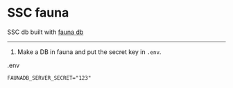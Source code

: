 # SSC fauna

SSC db built with [fauna db](https://fauna.com/)


---------------------------------------------------

1. Make a DB in fauna and put the secret key in `.env`.

.env
```
FAUNADB_SERVER_SECRET="123"
```


